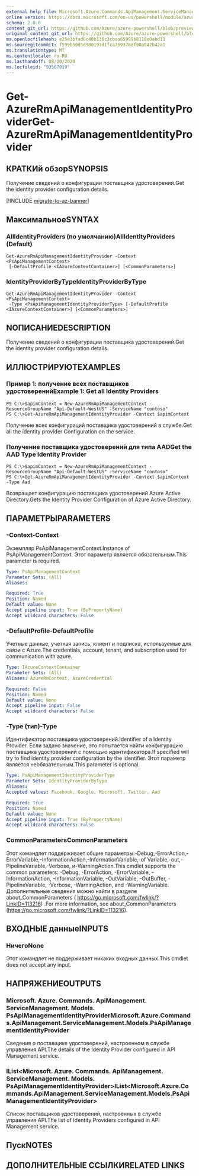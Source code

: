 ```yaml
---
external help file: Microsoft.Azure.Commands.ApiManagement.ServiceManagement.dll-Help.xml
online version: https://docs.microsoft.com/en-us/powershell/module/azurerm.apimanagement/get-azurermapimanagementidentityprovider
schema: 2.0.0
content_git_url: https://github.com/Azure/azure-powershell/blob/preview/src/ResourceManager/ApiManagement/Commands.ApiManagement/help/Get-AzureRmApiManagementIdentityProvider.md
original_content_git_url: https://github.com/Azure/azure-powershell/blob/preview/src/ResourceManager/ApiManagement/Commands.ApiManagement/help/Get-AzureRmApiManagementIdentityProvider.md
ms.openlocfilehash: e25e3bfad6c40b136c3cbaa65999b8118e0abd11
ms.sourcegitcommit: f599b50d5e980197d1fca769378df90a842b42a1
ms.translationtype: MT
ms.contentlocale: ru-RU
ms.lasthandoff: 08/20/2020
ms.locfileid: "93567019"
---
```

# <span data-ttu-id="9afa5-101">Get-AzureRmApiManagementIdentityProvider</span><span class="sxs-lookup"><span data-stu-id="9afa5-101">Get-AzureRmApiManagementIdentityProvider</span></span>

## <span data-ttu-id="9afa5-102">КРАТКИй обзор</span><span class="sxs-lookup"><span data-stu-id="9afa5-102">SYNOPSIS</span></span>
<span data-ttu-id="9afa5-103">Получение сведений о конфигурации поставщика удостоверений.</span><span class="sxs-lookup"><span data-stu-id="9afa5-103">Get the identity provider configuration details.</span></span>

[!INCLUDE [migrate-to-az-banner](../../includes/migrate-to-az-banner.md)]

## <span data-ttu-id="9afa5-104">Максимальное</span><span class="sxs-lookup"><span data-stu-id="9afa5-104">SYNTAX</span></span>

### <span data-ttu-id="9afa5-105">AllIdentityProviders (по умолчанию)</span><span class="sxs-lookup"><span data-stu-id="9afa5-105">AllIdentityProviders (Default)</span></span>
```
Get-AzureRmApiManagementIdentityProvider -Context <PsApiManagementContext>
 [-DefaultProfile <IAzureContextContainer>] [<CommonParameters>]
```

### <span data-ttu-id="9afa5-106">IdentityProviderByType</span><span class="sxs-lookup"><span data-stu-id="9afa5-106">IdentityProviderByType</span></span>
```
Get-AzureRmApiManagementIdentityProvider -Context <PsApiManagementContext>
 -Type <PsApiManagementIdentityProviderType> [-DefaultProfile <IAzureContextContainer>] [<CommonParameters>]
```

## <span data-ttu-id="9afa5-107">NОПИСАНИЕ</span><span class="sxs-lookup"><span data-stu-id="9afa5-107">DESCRIPTION</span></span>
<span data-ttu-id="9afa5-108">Получение сведений о конфигурации поставщика удостоверений.</span><span class="sxs-lookup"><span data-stu-id="9afa5-108">Get the identity provider configuration details.</span></span>

## <span data-ttu-id="9afa5-109">ИЛЛЮСТРИРУЮТ</span><span class="sxs-lookup"><span data-stu-id="9afa5-109">EXAMPLES</span></span>

### <span data-ttu-id="9afa5-110">Пример 1: получение всех поставщиков удостоверений</span><span class="sxs-lookup"><span data-stu-id="9afa5-110">Example 1: Get all Identity Providers</span></span>

```
PS C:\>$apimContext = New-AzureRmApiManagementContext -ResourceGroupName "Api-Default-WestUS" -ServiceName "contoso"
PS C:\>Get-AzureRmApiManagementIdentityProvider -Context $apimContext
```

<span data-ttu-id="9afa5-111">Получение всех конфигураций поставщика удостоверений в службе.</span><span class="sxs-lookup"><span data-stu-id="9afa5-111">Get all the identity provider Configuration on the service.</span></span>

### <span data-ttu-id="9afa5-112">Получение поставщика удостоверений для типа AAD</span><span class="sxs-lookup"><span data-stu-id="9afa5-112">Get the AAD Type Identity Provider</span></span>
```
PS C:\>$apimContext = New-AzureRmApiManagementContext -ResourceGroupName "Api-Default-WestUS" -ServiceName "contoso"
PS C:\>Get-AzureRmApiManagementIdentityProvider -Context $apimContext -Type Aad
```

<span data-ttu-id="9afa5-113">Возвращает конфигурацию поставщика удостоверений Azure Active Directory.</span><span class="sxs-lookup"><span data-stu-id="9afa5-113">Gets the Identity Provider Configuration of Azure Active Directory.</span></span>

## <span data-ttu-id="9afa5-114">ПАРАМЕТРЫ</span><span class="sxs-lookup"><span data-stu-id="9afa5-114">PARAMETERS</span></span>

### <span data-ttu-id="9afa5-115">-Context</span><span class="sxs-lookup"><span data-stu-id="9afa5-115">-Context</span></span>
<span data-ttu-id="9afa5-116">Экземпляр PsApiManagementContext.</span><span class="sxs-lookup"><span data-stu-id="9afa5-116">Instance of PsApiManagementContext.</span></span>
<span data-ttu-id="9afa5-117">Этот параметр является обязательным.</span><span class="sxs-lookup"><span data-stu-id="9afa5-117">This parameter is required.</span></span>

```yaml
Type: PsApiManagementContext
Parameter Sets: (All)
Aliases: 

Required: True
Position: Named
Default value: None
Accept pipeline input: True (ByPropertyName)
Accept wildcard characters: False
```

### <span data-ttu-id="9afa5-118">-DefaultProfile</span><span class="sxs-lookup"><span data-stu-id="9afa5-118">-DefaultProfile</span></span>
<span data-ttu-id="9afa5-119">Учетные данные, учетная запись, клиент и подписка, используемые для связи с Azure.</span><span class="sxs-lookup"><span data-stu-id="9afa5-119">The credentials, account, tenant, and subscription used for communication with azure.</span></span>
 
```yaml
Type: IAzureContextContainer
Parameter Sets: (All)
Aliases: AzureRmContext, AzureCredential

Required: False
Position: Named
Default value: None
Accept pipeline input: False
Accept wildcard characters: False
```

### <span data-ttu-id="9afa5-120">-Type (тип)</span><span class="sxs-lookup"><span data-stu-id="9afa5-120">-Type</span></span>
<span data-ttu-id="9afa5-121">Идентификатор поставщика удостоверений.</span><span class="sxs-lookup"><span data-stu-id="9afa5-121">Identifier of a Identity Provider.</span></span>
<span data-ttu-id="9afa5-122">Если задано значение, это попытается найти конфигурацию поставщика удостоверений с помощью идентификатора.</span><span class="sxs-lookup"><span data-stu-id="9afa5-122">If specified will try to find identity provider configuration by the identifier.</span></span>
<span data-ttu-id="9afa5-123">Этот параметр является необязательным.</span><span class="sxs-lookup"><span data-stu-id="9afa5-123">This parameter is optional.</span></span>

```yaml
Type: PsApiManagementIdentityProviderType
Parameter Sets: IdentityProviderByType
Aliases: 
Accepted values: Facebook, Google, Microsoft, Twitter, Aad

Required: True
Position: Named
Default value: None
Accept pipeline input: True (ByPropertyName)
Accept wildcard characters: False
```

### <span data-ttu-id="9afa5-124">CommonParameters</span><span class="sxs-lookup"><span data-stu-id="9afa5-124">CommonParameters</span></span>
<span data-ttu-id="9afa5-125">Этот командлет поддерживает общие параметры:-Debug,-ErrorAction,-ErrorVariable,-InformationAction,-InformationVariable,-of Variable,-out,-PipelineVariable,-Verbose, и-WarningAction.</span><span class="sxs-lookup"><span data-stu-id="9afa5-125">This cmdlet supports the common parameters: -Debug, -ErrorAction, -ErrorVariable, -InformationAction, -InformationVariable, -OutVariable, -OutBuffer, -PipelineVariable, -Verbose, -WarningAction, and -WarningVariable.</span></span> <span data-ttu-id="9afa5-126">Дополнительные сведения можно найти в разделе about_CommonParameters ( https://go.microsoft.com/fwlink/?LinkID=113216) .</span><span class="sxs-lookup"><span data-stu-id="9afa5-126">For more information, see about_CommonParameters (https://go.microsoft.com/fwlink/?LinkID=113216).</span></span>

## <span data-ttu-id="9afa5-127">ВХОДНЫЕ данные</span><span class="sxs-lookup"><span data-stu-id="9afa5-127">INPUTS</span></span>

### <span data-ttu-id="9afa5-128">Ничего</span><span class="sxs-lookup"><span data-stu-id="9afa5-128">None</span></span>
<span data-ttu-id="9afa5-129">Этот командлет не поддерживает никаких входных данных.</span><span class="sxs-lookup"><span data-stu-id="9afa5-129">This cmdlet does not accept any input.</span></span>

## <span data-ttu-id="9afa5-130">НАПРЯЖЕНИЕ</span><span class="sxs-lookup"><span data-stu-id="9afa5-130">OUTPUTS</span></span>

### <span data-ttu-id="9afa5-131">Microsoft. Azure. Commands. ApiManagement. ServiceManagement. Models. PsApiManagementIdentityProvider</span><span class="sxs-lookup"><span data-stu-id="9afa5-131">Microsoft.Azure.Commands.ApiManagement.ServiceManagement.Models.PsApiManagementIdentityProvider</span></span>
<span data-ttu-id="9afa5-132">Сведения о поставщике удостоверений, настроенном в службе управления API.</span><span class="sxs-lookup"><span data-stu-id="9afa5-132">The details of the Identity Provider configured in API Management service.</span></span>

### <span data-ttu-id="9afa5-133">IList<Microsoft. Azure. Commands. ApiManagement. ServiceManagement. Models. PsApiManagementIdentityProvider></span><span class="sxs-lookup"><span data-stu-id="9afa5-133">IList<Microsoft.Azure.Commands.ApiManagement.ServiceManagement.Models.PsApiManagementIdentityProvider></span></span>
<span data-ttu-id="9afa5-134">Список поставщиков удостоверений, настроенных в службе управления API.</span><span class="sxs-lookup"><span data-stu-id="9afa5-134">The list of Identity Providers configured in API Management service.</span></span>

## <span data-ttu-id="9afa5-135">Пуск</span><span class="sxs-lookup"><span data-stu-id="9afa5-135">NOTES</span></span>

## <span data-ttu-id="9afa5-136">ДОПОЛНИТЕЛЬНЫЕ ССЫЛКИ</span><span class="sxs-lookup"><span data-stu-id="9afa5-136">RELATED LINKS</span></span>

